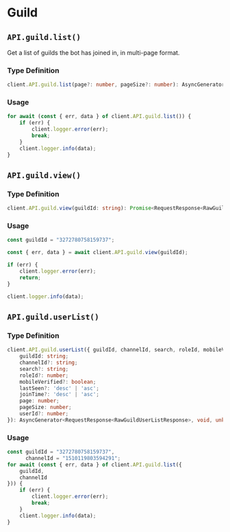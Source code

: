 # Guild

## `API.guild.list()`

Get a list of guilds the bot has joined in, in multi-page format.

### Type Definition

```typescript
client.API.guild.list(page?: number, pageSize?: number): AsyncGenerator<RequestResponse<RawGuildListResponse>, void, unknown>;
```

### Usage

```typescript
for await (const { err, data } of client.API.guild.list()) {
    if (err) {
        client.logger.error(err);
        break;
    }
    client.logger.info(data);
}
```

## `API.guild.view()`

### Type Definition

```typescript
client.API.guild.view(guildId: string): Promise<RequestResponse<RawGuildViewResponse>>;
```

### Usage

```typescript
const guildId = "3272780758159737";

const { err, data } = await client.API.guild.view(guildId);

if (err) {
    client.logger.error(err);
    return;
}

client.logger.info(data);
```

## `API.guild.userList()`

### Type Definition

```typescript
client.API.guild.userList({ guildId, channelId, search, roleId, mobileVerified, lastSeen, joinTime, page, pageSize, userId }: {
    guildId: string;
    channelId?: string;
    search?: string;
    roleId?: number;
    mobileVerified?: boolean;
    lastSeen?: 'desc' | 'asc';
    joinTime?: 'desc' | 'asc';
    page: number;
    pageSize: number;
    userId?: number;
}): AsyncGenerator<RequestResponse<RawGuildUserListResponse>, void, unknown>;
```

### Usage

```typescript
const guildId = "3272780758159737",
      channelId = "1510119803594291";
for await (const { err, data } of client.API.guild.list({
    guildId,
    channelId
})) {
    if (err) {
        client.logger.error(err);
        break;
    }
    client.logger.info(data);
}
```
